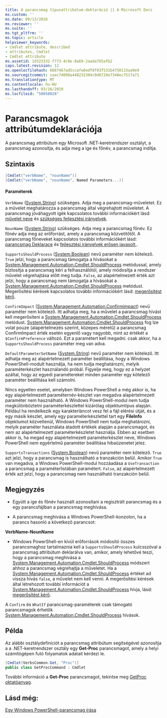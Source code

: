 ```yaml
---
title: A parancsmag típusattribútum-deklaráció |} A Microsoft Docs
ms.custom: ''
ms.date: 09/13/2016
ms.reviewer: ''
ms.suite: ''
ms.tgt_pltfrm: ''
ms.topic: article
helpviewer_keywords:
- Cmdlet attribute, described
- attributes, Cmdlet
- Cmdlet attribute
ms.assetid: 1d323332-f773-4c0e-8a69-2aada765afb2
caps.latest.revision: 12
ms.openlocfilehash: 6887467ad5ccafe6edf8f03f531b4750133aa9e9
ms.sourcegitcommit: caac7d098a448232304c9d6728e7340ec7517a71
ms.translationtype: MT
ms.contentlocale: hu-HU
ms.lasthandoff: 03/16/2019
ms.locfileid: "58058028"
---
```

# <a name="cmdlet-attribute-declaration"></a>Parancsmagok attribútumdeklarációja

A parancsmag attribútum egy Microsoft .NET-keretrendszer osztályt, a parancsmag azonosítja, és adja meg a ige és főnév, a parancsmag indítja.

## <a name="syntax"></a>Szintaxis

```csharp
[Cmdlet("verbName", "nounName")]
[Cmdlet("verbName", "nounName", Named Parameters...)]
```

#### <a name="parameters"></a>Paraméterek

`VerbName` ([System.String](/dotnet/api/System.String)) szükséges. Adja meg a parancsmag-műveletet. Ez a művelet meghatározza a parancsmag által végrehajtott műveletet. A parancsmag jóváhagyott igék kapcsolatos további információkért lásd: [művelet neve](./approved-verbs-for-windows-powershell-commands.md) és [szükséges fejlesztési irányelvek](./required-development-guidelines.md).

`NounName` ([System.String](/dotnet/api/System.String)) szükséges. Adja meg a parancsmag főnév. Ez főnév adja meg az erőforrást, amely a parancsmag közvetítőtől. A parancsmag főneveket kapcsolatos további információkért lásd: [parancsmag Deklarace](./cmdlet-class-declaration.md) és [fejlesztési irányelvek erősen javasolt,](./strongly-encouraged-development-guidelines.md).

`SupportsShouldProcess` ([System.Boolean](/dotnet/api/System.Boolean)) nevű paraméter nem kötelező. `True` jelzi, hogy a parancsmag támogatja a hívásokat a [System.Management.Automation.Cmdlet.ShouldProcess](/dotnet/api/System.Management.Automation.Cmdlet.ShouldProcess) metódussal, amely biztosítja a parancsmag kéri a felhasználótól, amely módosítja a rendszer művelet végrehajtása előtt meg tudja. `False`, az alapértelmezett érték azt jelzi, hogy a parancsmag nem támogatja a hívásokat a [System.Management.Automation.Cmdlet.ShouldProcess](/dotnet/api/System.Management.Automation.Cmdlet.ShouldProcess) metódust. Megerősítési kérések kapcsolatos további információkért lásd: [megerősítést kérő](./requesting-confirmation-from-cmdlets.md).

`ConfirmImpact` ([System.Management.Automation.Confirmimpact](/dotnet/api/System.Management.Automation.ConfirmImpact)) nevű paraméter nem kötelező. Itt adhatja meg, ha a művelet a parancsmag hívást kell megerősíteni a [System.Management.Automation.Cmdlet.ShouldProcess](/dotnet/api/System.Management.Automation.Cmdlet.ShouldProcess) metódust. [System.Management.Automation.Cmdlet.ShouldProcess](/dotnet/api/System.Management.Automation.Cmdlet.ShouldProcess) fog lze volat pouze (alapértelmezés szerint, közepes méretű) a parancsmag ConfirmImpact érték esetén egyenlő vagy nagyobb, mint az értékét a `$ConfirmPreference` változó. Ezt a paramétert kell megadni. csak akkor, ha a `SupportsShouldProcess` paraméter meg van adva.

`DefaultParameterSetName` ([System.String](/dotnet/api/System.String)) nevű paraméter nem kötelező. Itt adhatja meg az alapértelmezett paraméter beállítása, hogy a Windows PowerShell-modult használja, ha nem tudja meghatározni, melyik paraméterkészlet használandó próbál. Figyelje meg, hogy ez a helyzet azáltal, hogy az egyedi paramétereket minden paraméter egy kötelező paraméter beállítása kell számolni.

Nincs egyetlen esetet, amelyben Windows PowerShell a még akkor is, ha egy alapértelmezett paraméternév-készlet van megadva alapértelmezett paraméter nem használható. A Windows PowerShell-modul nem tudja megkülönböztetni paraméterkészlettel kizárólag objektumtípus alapján. Például ha rendelkezik egy karakterláncot vesz fel a fájl elérési útját, és a egy másik készlet, amely egy paraméterkészlettel tart egy **FileInfo** objektumot közvetlenül, Windows PowerShell nem tudja meghatározni, melyik paraméter használata átadott értékek alapján a parancsmagot, és nem az alapértelmezett paraméterkészletet használja. Ebben az esetben akkor is, ha megad egy alapértelmezett paraméterkészlet neve, Windows PowerShell nem egyértelmű paraméter beállítása hibaüzenetet jelez.

`SupportsTransactions` ([System.Boolean](/dotnet/api/System.Boolean)) nevű paraméter nem kötelező. `True` azt jelzi, hogy a parancsmag is használható a tranzakción belül. Amikor `True` van megadva, a Windows PowerShell-modul hozzáadása a `UseTransaction` a parancsmag a paraméterlistában paramétert. `False`, az alapértelmezett érték azt jelzi, hogy a parancsmag nem használható tranzakción belül.

## <a name="remarks"></a>Megjegyzés

- Együtt a ige és főnév használt azonosítani a regisztrált parancsmag és a egy parancsfájlban a parancsmag meghívása.

- A parancsmag meghívása a Windows PowerShell-konzolon, ha a parancs hasonló a következő parancsot:

**VerbName-NounName**

- Windows PowerShell-en kívül erőforrások módosító összes parancsmaghoz tartalmaznia kell a `SupportsShouldProcess` kulcsszóval a parancsmag attribútum deklarálva van, amikor, amely lehetővé teszi, hogy a parancsmag meghívása a [System.Management.Automation.Cmdlet.ShouldProcess](/dotnet/api/System.Management.Automation.Cmdlet.ShouldProcess) módszert ahhoz a parancsmag végrehajtja a műveletet. Ha a [System.Management.Automation.Cmdlet.ShouldProcess](/dotnet/api/System.Management.Automation.Cmdlet.ShouldProcess) értéket ad vissza hívás `false`, a művelet nem kell venni. A megerősítési kérések által létrehozott további információt a [System.Management.Automation.Cmdlet.ShouldProcess](/dotnet/api/System.Management.Automation.Cmdlet.ShouldProcess) hívja, lásd: [megerősítést kérő](./requesting-confirmation-from-cmdlets.md).

A `Confirm` és `WhatIf` parancsmag-paraméterek csak támogató parancsmagok érhetők [System.Management.Automation.Cmdlet.ShouldProcess](/dotnet/api/System.Management.Automation.Cmdlet.ShouldProcess) hívások.

## <a name="example"></a>Példa

Az alábbi osztálydefiníciót a parancsmag attribútum segítségével azonosítja a a .NET-keretrendszer osztály egy **Get-Proc** parancsmagot, amely a helyi számítógépen futó folyamatok adatait kérdezi le.

```csharp
[Cmdlet(VerbsCommon.Get, "Proc")]
public class GetProcCommand : Cmdlet
```

További információ a **Get-Proc** parancsmagot, tekintse meg [GetProc oktatóanyag](./getproc-tutorial.md).

## <a name="see-also"></a>Lásd még:

[Egy Windows PowerShell-parancsmag írása](./writing-a-windows-powershell-cmdlet.md)
